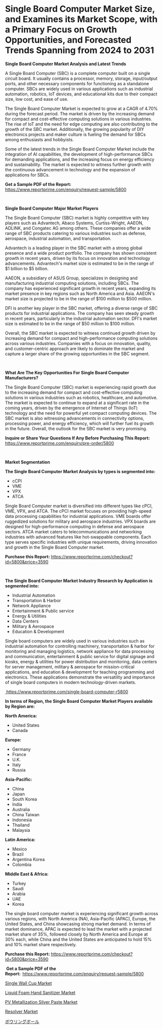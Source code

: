 <p><h1>Single Board Computer Market Size, and Examines its Market Scope, with a Primary Focus on Growth Opportunities, and Forecasted Trends Spanning from 2024 to 2031</h1></p><p><strong>Single Board Computer Market Analysis and Latest Trends</strong></p>
<p><p>A Single Board Computer (SBC) is a complete computer built on a single circuit board. It usually contains a processor, memory, storage, input/output ports, and other necessary components for functioning as a standalone computer. SBCs are widely used in various applications such as industrial automation, robotics, IoT devices, and educational kits due to their compact size, low cost, and ease of use.</p><p>The Single Board Computer Market is expected to grow at a CAGR of 4.70% during the forecast period. The market is driven by the increasing demand for compact and cost-effective computing solutions in various industries. The rise of IoT and the need for edge computing are also contributing to the growth of the SBC market. Additionally, the growing popularity of DIY electronics projects and maker culture is fueling the demand for SBCs among enthusiasts and hobbyists.</p><p>Some of the latest trends in the Single Board Computer Market include the integration of AI capabilities, the development of high-performance SBCs for demanding applications, and the increasing focus on energy efficiency and sustainability. The market is expected to witness further growth with the continuous advancement in technology and the expansion of applications for SBCs.</p></p>
<p><strong>Get a Sample PDF of the Report:&nbsp;</strong> <a href="https://www.reportprime.com/enquiry/request-sample/5800">https://www.reportprime.com/enquiry/request-sample/5800</a></p>
<p>&nbsp;</p>
<p><strong>Single Board Computer Major Market Players</strong></p>
<p><p>The Single Board Computer (SBC) market is highly competitive with key players such as Advantech, Abaco Systems, Curtiss-Wright, AAEON, ADLINK, and Congatec AG among others. These companies offer a wide range of SBC products catering to various industries such as defense, aerospace, industrial automation, and transportation.</p><p>Advantech is a leading player in the SBC market with a strong global presence and a wide product portfolio. The company has shown consistent growth in recent years, driven by its focus on innovation and technology advancements. Advantech's market size is estimated to be in the range of $1 billion to $5 billion.</p><p>AAEON, a subsidiary of ASUS Group, specializes in designing and manufacturing industrial computing solutions, including SBCs. The company has experienced significant growth in recent years, expanding its market presence in key regions such as North America and Asia. AAEON's market size is projected to be in the range of $100 million to $500 million.</p><p>DFI is another key player in the SBC market, offering a diverse range of SBC products for industrial applications. The company has seen steady growth in recent years, particularly in the industrial automation sector. DFI's market size is estimated to be in the range of $50 million to $100 million.</p><p>Overall, the SBC market is expected to witness continued growth driven by increasing demand for compact and high-performance computing solutions across various industries. Companies with a focus on innovation, quality, and customer-centric approach are likely to dominate the market and capture a larger share of the growing opportunities in the SBC segment.</p></p>
<p>&nbsp;</p>
<p><strong>What Are The Key Opportunities For Single Board Computer Manufacturers?</strong></p>
<p><p>The Single Board Computer (SBC) market is experiencing rapid growth due to the increasing demand for compact and cost-effective computing solutions in various industries such as robotics, healthcare, and automotive. The market is expected to continue to expand at a significant rate in the coming years, driven by the emergence of Internet of Things (IoT) technology and the need for powerful yet compact computing devices. The SBC market is also witnessing advancements in connectivity options, processing power, and energy efficiency, which will further fuel its growth in the future. Overall, the outlook for the SBC market is very promising.</p></p>
<p><strong>Inquire or Share Your Questions If Any Before Purchasing This Report:</strong> <a href="https://www.reportprime.com/enquiry/pre-order/5800">https://www.reportprime.com/enquiry/pre-order/5800</a></p>
<p>&nbsp;</p>
<p><strong>Market Segmentation</strong></p>
<p><strong>The Single Board Computer Market Analysis by types is segmented into:</strong></p>
<p><ul><li>cCPI</li><li>VME</li><li>VPX</li><li>ATCA</li></ul></p>
<p><p>Single Board Computer market is diversified into different types like cPCI, VME, VPX, and ATCA. The cPCI market focuses on providing high-speed data processing capabilities for industrial applications. VME boards offer ruggedized solutions for military and aerospace industries. VPX boards are designed for high-performance computing in defense and aerospace sectors. ATCA market caters to telecommunications and networking industries with advanced features like hot-swappable components. Each type serves specific industries with unique requirements, driving innovation and growth in the Single Board Computer market.</p></p>
<p><strong>Purchase this Report:&nbsp;</strong><a href="https://www.reportprime.com/checkout?id=5800&price=3590">https://www.reportprime.com/checkout?id=5800&price=3590</a></p>
<p>&nbsp;</p>
<p><strong>The Single Board Computer Market Industry Research by Application is segmented into:</strong></p>
<p><ul><li>Industrial Automation</li><li>Transportation & Harbor</li><li>Network Appliance</li><li>Entertainment & Public service</li><li>Energy & Utilities</li><li>Data Centers</li><li>Military & Aerospace</li><li>Education & Development</li></ul></p>
<p><p>Single board computers are widely used in various industries such as industrial automation for controlling machinery, transportation & harbor for monitoring and managing logistics, network appliance for data processing and communication, entertainment & public service for digital signage and kiosks, energy & utilities for power distribution and monitoring, data centers for server management, military & aerospace for mission-critical applications, and education & development for teaching programming and electronics. These applications demonstrate the versatility and importance of single board computers in modern technology-driven markets.</p></p>
<p><a href="https://www.reportprime.com/single-board-computer-r5800">&nbsp;https://www.reportprime.com/single-board-computer-r5800</a></p>
<p><strong>In terms of Region, the Single Board Computer Market Players available by Region are:</strong></p>
<p>
    <p> <strong> North America: </strong>
        <ul>
            <li>United States</li>
            <li>Canada</li>
        </ul>
        </p> 
    <p> <strong> Europe: </strong>
        <ul>
            <li>Germany</li>
            <li>France</li>
            <li>U.K.</li>
            <li>Italy</li>
            <li>Russia</li>
        </ul>
        </p> 
    <p> <strong> Asia-Pacific: </strong>
        <ul>
            <li>China</li>
            <li>Japan</li>
            <li>South Korea</li>
            <li>India</li>
            <li>Australia</li>
            <li>China Taiwan</li>
            <li>Indonesia</li>
            <li>Thailand</li>
            <li>Malaysia</li>
        </ul>
        </p> 
    <p> <strong> Latin America: </strong>
        <ul>
            <li>Mexico</li>
            <li>Brazil</li>
            <li>Argentina Korea</li>
            <li>Colombia</li>
        </ul>
        </p> 
    <p> <strong> Middle East & Africa: </strong>
        <ul>
            <li>Turkey</li>
            <li>Saudi</li>
            <li>Arabia</li>
            <li>UAE</li>
            <li>Korea</li>
        </ul>
    </p>
    </p>
<p><p>The single board computer market is experiencing significant growth across various regions, with North America (NA), Asia-Pacific (APAC), Europe, the United States, and China showcasing strong market demand. In terms of market dominance, APAC is expected to lead the market with a projected market share of 35%, followed closely by North America and Europe at 30% each, while China and the United States are anticipated to hold 15% and 10% market share respectively.</p></p>
<p><strong>Purchase this Report: </strong><a href="https://www.reportprime.com/checkout?id=5800&price=3590">https://www.reportprime.com/checkout?id=5800&price=3590</a></p>
<p>&nbsp;<strong>Get a Sample PDF of the Report:&nbsp;&nbsp;</strong><a href="https://www.reportprime.com/enquiry/request-sample/5800">https://www.reportprime.com/enquiry/request-sample/5800</a></p>
<p><strong></strong></p>
<p><p><a href="https://issuu.com/reportprime-2/docs/single-wall-cup-market-size-2030.pptx">Single Wall Cup Market</a></p><p><a href="https://issuu.com/reportprime-2/docs/liquid-foam-hand-sanitizer-market-size-2030.pptx">Liquid Foam Hand Sanitizer Market</a></p><p><a href="https://github.com/jodemen/Market-Research-Report-List-2/blob/main/pv-metallization-silver-paste-market.md">PV Metallization Silver Paste Market</a></p><p><a href="https://github.com/Sarissaschmalingtr6fz2739/Market-Research-Report-List-2/blob/main/resolver-market.md">Resolver Market</a></p><p><a href="https://github.com/FrancoWeber2023/Market-Research-Report-List-1/blob/main/605902274472.md">ボウリングボール</a></p></p>